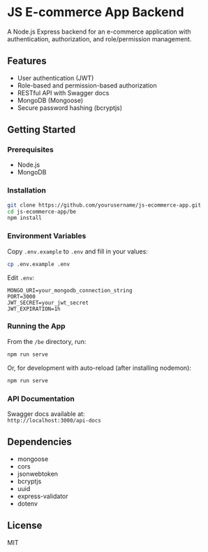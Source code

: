 # JS E-commerce App Backend

A Node.js Express backend for an e-commerce application with authentication, authorization, and role/permission management.

## Features

- User authentication (JWT)
- Role-based and permission-based authorization
- RESTful API with Swagger docs
- MongoDB (Mongoose)
- Secure password hashing (bcryptjs)

## Getting Started

### Prerequisites

- Node.js
- MongoDB

### Installation

```bash
git clone https://github.com/yourusername/js-ecommerce-app.git
cd js-ecommerce-app/be
npm install
```

### Environment Variables

Copy `.env.example` to `.env` and fill in your values:

```bash
cp .env.example .env
```

Edit `.env`:

```
MONGO_URI=your_mongodb_connection_string
PORT=3000
JWT_SECRET=your_jwt_secret
JWT_EXPIRATION=1h
```

### Running the App

From the `/be` directory, run:

```bash
npm run serve
```

Or, for development with auto-reload (after installing nodemon):

```bash
npm run serve
```

### API Documentation

Swagger docs available at:  
`http://localhost:3000/api-docs`

## Dependencies

- mongoose
- cors
- jsonwebtoken
- bcryptjs
- uuid
- express-validator
- dotenv

## License

MIT